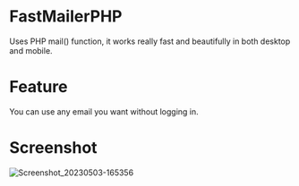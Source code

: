 # FastMailerPHP
Uses PHP mail() function, it works really fast and beautifully in both desktop and mobile.

# Feature
You can use any email you want without logging in.

# Screenshot
![Screenshot_20230503-165356](https://user-images.githubusercontent.com/131199603/235872249-536de380-4d5c-450c-8f84-425dd3d1f8d0.png)

